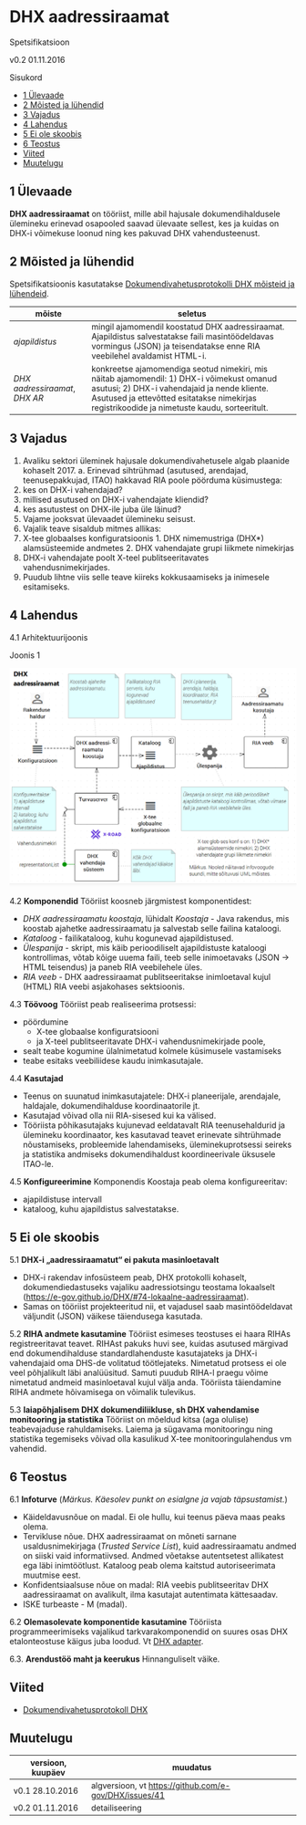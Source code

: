 
# DHX aadressiraamat

Spetsifikatsioon

v0.2 01.11.2016

Sisukord

- [1 Ülevaade](#1-Ülevaade)
- [2 Mõisted ja lühendid](#2-mõisted-ja-lühendid)
- [3 Vajadus](#3-vajadus)
- [4 Lahendus](#4-lahendus)
- [5 Ei ole skoobis](#5-ei-ole-skoobis)
- [6 Teostus](#6-teostus)
- [Viited](#viited)
- [Muutelugu](#muutelugu)

## 1 Ülevaade

__DHX aadressiraamat__ on tööriist, mille abil hajusale dokumendihaldusele ülemineku erinevad osapooled saavad ülevaate sellest, kes ja kuidas on DHX-i võimekuse loonud ning kes pakuvad DHX vahendusteenust.

## 2 Mõisted ja lühendid

Spetsifikatsioonis kasutatakse [Dokumendivahetusprotokolli DHX mõisteid ja lühendeid](https://e-gov.github.io/DHX/#3-m%C3%B5isted-ja-l%C3%BChendid).

| mõiste | seletus |
|--------|---------|
| _ajapildistus_ | mingil ajamomendil koostatud DHX aadressiraamat. Ajapildistus salvestatakse faili masintöödeldavas vormingus (JSON) ja teisendatakse enne RIA veebilehel avaldamist HTML-i. |
| _DHX aadressiraamat_, _DHX AR_ | konkreetse ajamomendiga seotud nimekiri, mis näitab ajamomendil: 1) DHX-i võimekust omanud asutusi; 2) DHX-i vahendajaid ja nende kliente. Asutused ja ettevõtted esitatakse nimekirjas registrikoodide ja nimetuste kaudu, sorteeritult. |

## 3 Vajadus

1. Avaliku sektori üleminek hajusale dokumendivahetusele algab plaanide kohaselt 2017. a. Erinevad sihtrühmad (asutused, arendajad, teenusepakkujad, ITAO) hakkavad RIA poole pöörduma küsimustega:
  1. kes on DHX-i vahendajad?
  2. millised asutused on DHX-i vahendajate kliendid?
  3. kes asutustest on DHX-ile juba üle läinud?
2. Vajame jooksvat ülevaadet ülemineku seisust.
3. Vajalik teave sisaldub mitmes allikas:
  1. X-tee globaalses konfiguratsioonis
    1. DHX nimemustriga (DHX*) alamsüsteemide andmetes
    2. DHX vahendajate grupi liikmete nimekirjas
  2. DHX-i vahendajate poolt X-teel publitseeritavates vahendusnimekirjades.
4. Puudub lihtne viis selle teave kiireks kokkusaamiseks ja inimesele esitamiseks.

## 4 Lahendus

4.1 Arhitektuurijoonis

Joonis 1

![](DHX-AR-02.PNG)

4.2 __Komponendid__ Tööriist koosneb järgmistest komponentidest:
  - _DHX aadressiraamatu koostaja_, lühidalt _Koostaja_ - Java rakendus, mis koostab ajahetke aadressiraamatu ja salvestab selle failina kataloogi.
  - _Kataloog_ - failikataloog, kuhu kogunevad ajapildistused.
  - _Ülespanija_ - skript, mis käib perioodiliselt ajapildistuste kataloogi kontrollimas, võtab kõige uuema faili, teeb selle inimoetavaks (JSON -> HTML teisendus) ja paneb RIA veebilehele üles.
  - _RIA veeb_ - DHX aadressiraamat publitseeritakse inimloetaval kujul (HTML) RIA veebi asjakohases sektsioonis.  

4.3 __Töövoog__ Tööriist peab realiseerima protsessi:
   - pöördumine
      - X-tee globaalse konfiguratsiooni
      - ja X-teel publitseeritavate DHX-i vahendusnimekirjade poole,
   - sealt teabe kogumine ülalnimetatud kolmele küsimusele vastamiseks
   - teabe esitaks veebiliidese kaudu inimkasutajale.

4.4 __Kasutajad__
  - Teenus on suunatud inimkasutajatele: DHX-i planeerijale, arendajale, haldajale, dokumendihalduse koordinaatorile jt.
  - Kasutajad võivad olla nii RIA-sisesed kui ka välised.
  - Tööriista põhikasutajaks kujunevad eeldatavalt RIA teenusehaldurid ja ülemineku koordinaator, kes kasutavad teavet erinevate sihtrühmade nõustamiseks, probleemide lahendamiseks, üleminekuprotsessi seireks ja statistika andmiseks dokumendihaldust koordineerivale üksusele ITAO-le.
  
4.5 __Konfigureerimine__ Komponendis Koostaja peab olema konfigureeritav:
  - ajapildistuse intervall
  - kataloog, kuhu ajapildistus salvestatakse.

## 5 Ei ole skoobis

5.1 __DHX-i „aadressiraamatut“ ei pakuta masinloetavalt__
  - DHX-i rakendav infosüsteem peab, DHX protokolli kohaselt, dokumendiedastuseks vajaliku aadressiotsingu teostama lokaalselt (https://e-gov.github.io/DHX/#74-lokaalne-aadressiraamat).
  - Samas on tööriist projekteeritud nii, et vajadusel saab masintöödeldavat väljundit (JSON) väikese täiendusega kasutada.

5.2 __RIHA andmete kasutamine__ Tööriist esimeses teostuses ei haara RIHAs registreeritavat teavet. RIHAst pakuks huvi see, kuidas asutused märgivad end dokumendihalduse standardlahenduste kasutajateks ja DHX-i vahendajaid oma DHS-de volitatud töötlejateks. Nimetatud protsess ei ole veel põhjalikult läbi analüüsitud. Samuti puudub RIHA-l praegu võime nimetatud andmeid masinloetaval kujul välja anda. Tööriista täiendamine RIHA andmete hõivamisega on võimalik tulevikus.

5.3 __laiapõhjalisem DHX dokumendiliikluse, sh DHX vahendamise monitooring ja statistika__ Tööriist on mõeldud kitsa (aga olulise) teabevajaduse rahuldamiseks. Laiema ja sügavama monitooringu ning statistika tegemiseks võivad olla kasulikud X-tee monitooringulahendus vm vahendid.  

## 6 Teostus

6.1 __Infoturve__ (_Märkus. Käesolev punkt on esialgne ja vajab täpsustamist._)
  - Käideldavusnõue on madal. Ei ole hullu, kui teenus päeva maas peaks olema.
  - Tervikluse nõue. DHX aadressiraamat on mõneti sarnane usaldusnimekirjaga (_Trusted Service List_), kuid aadressiraamatu andmed on siiski vaid informatiivsed. Andmed võetakse autentsetest allikatest ega läbi inimtöötlust. Kataloog peab olema kaitstud autoriseerimata muutmise eest. 
  - Konfidentsiaalsuse nõue on madal: RIA veebis publitseeritav DHX aadressiraamat on avalikult, ilma kasutajat autentimata kättesaadav.  
  - ISKE turbeaste - M (madal).

6.2 __Olemasolevate komponentide kasutamine__ Tööriista programmeerimiseks vajalikud tarkvarakomponendid on suures osas DHX etalonteostuse käigus juba loodud. Vt [DHX adapter](https://github.com/e-gov/DHX-adapter).

6.3. __Arendustöö maht ja keerukus__ Hinnanguliselt väike.

## Viited

- [Dokumendivahetusprotokoll DHX](https://e-gov.github.io/DHX/)

## Muutelugu

| versioon, kuupäev | muudatus |
|-------------------|----------|
| v0.1 28.10.2016   | algversioon, vt https://github.com/e-gov/DHX/issues/41 |
| v0.2 01.11.2016   | detailiseering |

